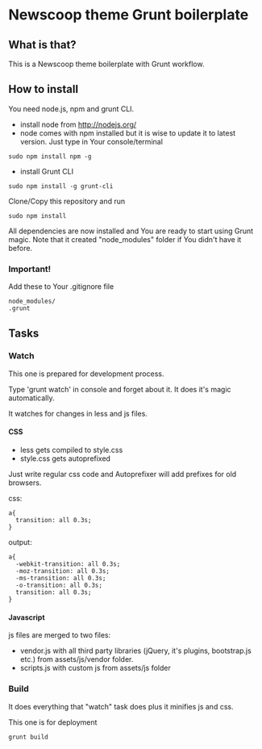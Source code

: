 # Newscoop theme Grunt boilerplate

## What is that?

This is a Newscoop theme boilerplate with Grunt workflow.

## How to install
You need node.js, npm and grunt CLI.

- install node from http://nodejs.org/
- node comes with npm installed but it is wise to update it to latest version.
Just type in Your console/terminal
```
sudo npm install npm -g
```

- install Grunt CLI
```
sudo npm install -g grunt-cli
```


Clone/Copy this repository and run
```
sudo npm install
```
All dependencies are now installed and You are ready to start using Grunt magic.
Note that it created "node_modules" folder if You didn't have it before.

### Important!

Add these to Your .gitignore file
```
node_modules/
.grunt
```

## Tasks

### Watch
This one is prepared for development process.

Type 'grunt watch' in console and forget about it. It does it's magic automatically.

It watches for changes in less and js files.

#### CSS

- less gets compiled to style.css
- style.css gets autoprefixed

Just write regular css code and Autoprefixer will add prefixes for old browsers.

css:
```
a{
  transition: all 0.3s;
}
```
output:
```
a{
  -webkit-transition: all 0.3s;
  -moz-transition: all 0.3s;
  -ms-transition: all 0.3s;
  -o-transition: all 0.3s;
  transition: all 0.3s;
}
```


#### Javascript

js files are merged to two files:
- vendor.js with all third party libraries (jQuery, it's plugins, bootstrap.js etc.) from assets/js/vendor folder.
- scripts.js with custom js from assets/js folder

### Build

It does everything that "watch" task does plus it minifies js and css.

This one is for deployment
```
grunt build
```